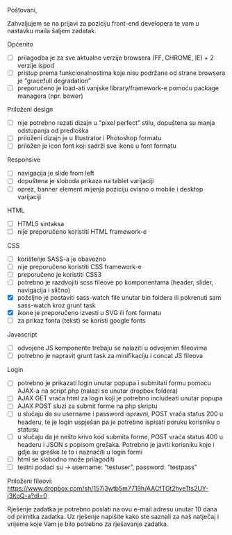 Poštovani,

Zahvaljujem se na prijavi za poziciju front-end developera te vam u nastavku maila šaljem zadatak.

Općenito
- [ ] prilagodba je za sve aktualne verzije browsera (FF, CHROME, IE) + 2 verzije ispod
- [ ] pristup prema funkcionalnostima koje nisu podržane od strane browsera je “gracefull degradation”
- [ ] preporučeno je load-ati vanjske library/framework-e pomoću package managera (npr. bower)

Priloženi design
- [ ] nije potrebno rezati dizajn u "pixel perfect” stilu, dopuštena su manja odstupanja od predloška
- [ ] priloženi dizajn je u Illustrator i Photoshop formatu
- [ ] priložen je icon font koji sadrži sve ikone u font formatu

Responsive
- [ ] navigacija je slide from left
- [ ] dopuštena je sloboda prikaza na tablet varijaciji
- [ ] oprez, banner element mijenja poziciju ovisno o mobile i desktop varijaciji

HTML
- [ ] HTML5 sintaksa
- [ ] nije preporučeno koristiti HTML framework-e

CSS
- [ ] korištenje SASS-a je obavezno
- [ ] nije preporučeno koristiti CSS framework-e
- [ ] preporučeno je koristiti CSS3
- [ ] potrebno je razdvojiti scss fileove po komponentama (header, slider, navigacija i slično)
- [x] poželjno je postaviti sass-watch file unutar bin foldera ili pokrenuti sam sass-watch kroz grunt task
- [x] ikone je preporučeno izvesti u SVG ili font formatu
- [ ] za prikaz fonta (tekst) se koristi google fonts

Javascript
- [ ] odvojene JS komponente trebaju se nalaziti u odvojenim fileovima
- [ ] potrebno je napravit grunt task za minifikaciju i concat JS fileova

Login
- [ ] potrebno je prikazati login unutar popupa i submitati formu pomoću AJAX-a na script.php (nalazi se unutar dropbox foldera)
- [ ] AJAX GET vraća html za login koji je potrebno includeati unutar popupa
- [ ] AJAX POST sluzi za submit forme na php skriptu
- [ ] u slučaju da su username i password ispravni, POST vrača status 200 u headeru, te je login uspješan pa je potrebno ispisati poruku korisniku o statusu
- [ ] u slučaju da je nešto krivo kod submita forme, POST vraća status 400 u headeru i JSON s popisom grešaka. Potrebno je javiti korisniku koje i gdje su greške te to i naznačiti u login formi
- [ ] html se slobodno može prilagoditi
- [ ] testni podaci su -> username: “testuser”, password: “testpass"

Priloženi fileovi:
https://www.dropbox.com/sh/157i3wtb5m7719h/AACfTGt2hveTts2UY-j3KoQ-a?dl=0

Rješenje zadatka je potrebno poslati na ovu e-mail adresu unutar 10 dana od primitka zadatka.
Uz rješenje napišite kako ste saznali za naš natječaj i vrijeme koje Vam je bilo potrebno za rješavanje zadatka.

